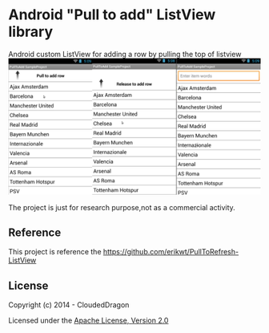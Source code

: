 Android "Pull to add" ListView library
========================

Android custom ListView for adding a row by pulling the top of listview
![](https://raw.githubusercontent.com/CloudedDragon/AndroidPullToAddListView/master/effect.png)

The project is just for research purpose,not as a commercial activity.

## Reference

This project is reference the https://github.com/erikwt/PullToRefresh-ListView

## License
Copyright (c) 2014 - CloudedDragon

Licensed under the [Apache License, Version 2.0](http://www.apache.org/licenses/LICENSE-2.0.html)
